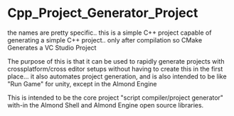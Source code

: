 # Cpp_Project_Generator_Project
the names are pretty specific.. this is a simple C++ project capable of generating a simple C++ project.. only after compilation so CMake Generates a VC Studio Project

The purpose of this is that it can be used to rapidly generate projects with crossplatform/cross editor setups without having to create this in the first place... it also automates project generation, and is also intended to be like "Run Game" for unity, except in the Almond Engine

This is intended to be the core project "script compiler/project generator" with-in the Almond Shell and Almond Engine open source libraries.
